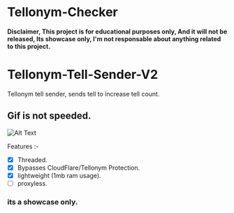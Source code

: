 # Tellonym-Checker
**Disclaimer, This project is for educational purposes only, And it will not be released, Its showcase only, I'm not responsable about anything related to this project.**
# Tellonym-Tell-Sender-V2
Tellonym tell sender, sends tell to increase tell count.

## Gif is not speeded.
![Alt Text](https://media.discordapp.net/attachments/929867910971785216/1196435547309219941/GIF.gif?ex=65b79e6f&is=65a5296f&hm=3d7e0833be0b93ed5840b714479d7305241b2924318bf57d422862ae7ee8580b&=)

Features :- 
- [x] Threaded.
- [x] Bypasses CloudFlare/Tellonym Protection. 
- [x] lightweight (1mb ram usage).
- [ ] proxyless.

### its a showcase only.

